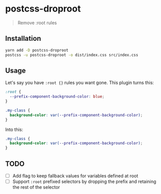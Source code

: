 # postcss-droproot
>
> Remove :root rules

## Installation

```sh
yarn add -D postcss-droproot
postcss -u postcss-droproot -o dist/index.css src/index.css
```

## Usage

Let's say you have `:root {}` rules you want gone. This plugin turns this:

```css
:root {
  --prefix-component-background-color: blue;
}

.my-class {
  background-color: var(--prefix-component-background-color);
}
```

Into this:

```css
.my-class {
  background-color: var(--prefix-component-background-color);
}
```

## TODO

- [ ] Add flag to keep fallback values for variables defined at root
- [ ] Support `:root` prefixed selectors by dropping the prefix and retaining the rest of the selector

